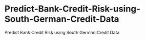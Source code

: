 # Predict-Bank-Credit-Risk-using-South-German-Credit-Data
Predict Bank Credit Risk using South German Credit Data
